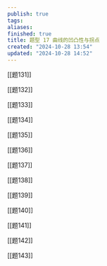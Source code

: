 ```yaml
---
publish: true
tags: 
aliases: 
finished: true
title: 题型 17 曲线的凹凸性与拐点
created: "2024-10-28 13:54"
updated: "2024-10-28 14:52"
---
```


[[题131]]

[[题132]]

[[题133]]

[[题134]]

[[题135]]

[[题136]]

[[题137]]

[[题138]]

[[题139]]

[[题140]]

[[题141]]

[[题142]]

[[题143]]
